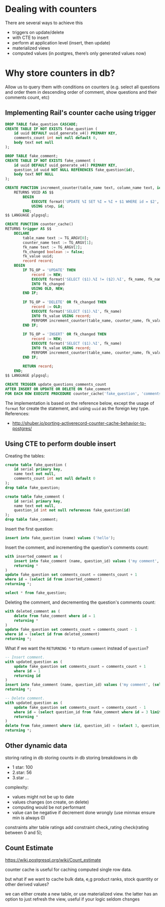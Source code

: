 # Dealing with counters

There are several ways to achieve this
- triggers on update/delete
- with CTE to insert
- perform at application level (insert, then update)
- materialized views
- computed values (in postgres, there’s only generated values now)

# Why store counters in db?
Allow us to query them with conditions on counters (e.g. select all questions and order them in descending order of comment, show questions and their comments count, etc)

## Implementing Rail's counter cache using trigger

```sql
DROP TABLE fake_question CASCADE;
CREATE TABLE IF NOT EXISTS fake_question (
	id uuid DEFAULT uuid_generate_v4() PRIMARY KEY,
	comments_count int not null default 0,
	body text not null
);

DROP TABLE fake_comment;
CREATE TABLE IF NOT EXISTS fake_comment (
	id uuid DEFAULT uuid_generate_v4() PRIMARY KEY,
	question_id uuid NOT NULL REFERENCES fake_question(id),
	body text NOT NULL
);

CREATE FUNCTION increment_counter(table_name text, column_name text, id uuid, step integer)
	RETURNS VOID AS $$
		BEGIN
			EXECUTE format('UPDATE %I SET %I = %I + $1 WHERE id = $2', table_name, column_name, column_name)
			USING step, id;
		END;
$$ LANGUAGE plpgsql;

CREATE FUNCTION counter_cache()
RETURNS trigger AS $$
	DECLARE
		table_name text := TG_ARGV[0];
		counter_name text := TG_ARGV[1];
		fk_name text := TG_ARGV[2];
		fk_changed boolean := false;
		fk_value uuid;
		record record;
	BEGIN
		IF TG_OP = 'UPDATE' THEN
			record := NEW;
			EXECUTE format('SELECT ($1).%I != ($2).%I', fk_name, fk_name)
			INTO fk_changed
			USING OLD, NEW;
		END IF;
		
		IF TG_OP = 'DELETE' OR fk_changed THEN
			record := OLD;
			EXECUTE format('SELECT ($1).%I', fk_name)
			INTO fk_value USING record;
			PERFORM increment_counter(table_name, counter_name, fk_value, -1);
		END IF;
		
		IF TG_OP = 'INSERT' OR fk_changed THEN
			record := NEW;
			EXECUTE format('SELECT ($1).%I', fk_name)
			INTO fk_value USING record;
			PERFORM increment_counter(table_name, counter_name, fk_value, +1);
		END IF;
		
		RETURN record;
	END;
$$ LANGUAGE plpgsql;

CREATE TRIGGER update_questions_comments_count
AFTER INSERT OR UPDATE OR DELETE ON fake_comment
FOR EACH ROW EXECUTE PROCEDURE counter_cache('fake_question', 'comments_count', 'question_id');
```

The implementation is based on the reference below, except the usage of `format` for create the statement, and using `uuid` as the foreign key type.
References:
- http://shuber.io/porting-activerecord-counter-cache-behavior-to-postgres/


## Using CTE to perform double insert

Creating the tables:
```sql
create table fake_question (
	id serial primary key,
	name text not null,
	comments_count int not null default 0
);
drop table fake_question;

create table fake_comment (
	id serial primary key,
	name text not null,
	question_id int not null references fake_question(id)
);
drop table fake_comment;
```

Insert the first question:

```sql
insert into fake_question (name) values ('hello');
```

Insert the comment, and incrementing the question's comments count:
```sql
with inserted_comment as (
	insert into fake_comment (name, question_id) values ('my comment', 1)
	returning *
)
update fake_question set comments_count = comments_count + 1
where id = (select id from inserted_comment)
returning *;

select * from fake_question;
```

Deleting the comment, and decrementing the question's comments count:
```sql
with deleted_comment as (
	delete from fake_comment where id = 1
	returning *
)
update fake_question set comments_count = comments_count - 1
where id = (select id from deleted_comment)
returning *;
```

What if we want the `RETURNING *` to return `comment` instead of `question`?
```sql
-- Insert comment.
with updated_question as (
	update fake_question set comments_count = comments_count + 1
	where id = 1
	returning id
)
insert into fake_comment (name, question_id) values ('my comment', (select id from updated_question))
returning *;

-- Delete comment.
with updated_question as (
	update fake_question set comments_count = comments_count - 1
	where id = (select question_id from fake_comment where id = 3 limit 1)
	returning *
)
delete from fake_comment where (id, question_id) = (select 3, question_id from updated_question)
returning *;
```


## Other dynamic data

storing rating in db
storing counts in db
storing breakdowns in db
- 1 star: 100
- 2.star: 56
- 3.star …


complexity: 
- values might not be up to date
- values changes (on create, on delete)
- computing would be not performant
- value can be negative if decrement done wrongly (use minmax ensure min is always 0)


constraints
alter table ratings add constraint check_rating check(rating between 0 and 5);

## Count Estimate

https://wiki.postgresql.org/wiki/Count_estimate


counter cache is useful for caching computed single row data.

but what if we want to cache bulk data, e,g product ranks, stock quantity or other derived values?

we can either create a new table, or use materialized view.
the latter has an option to just refresh the view, useful if your logic seldom chsnges
